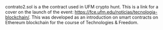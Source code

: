 ##
contrato2.sol is a the contract used in UFM crypto hunt. This is a link for a cover on the launch of the event: https://fce.ufm.edu/noticias/tecnologia-blockchain/. This was developed as an introduction on smart contracts on Ethereum blockchain for the course of Technologies & Freedom. 
